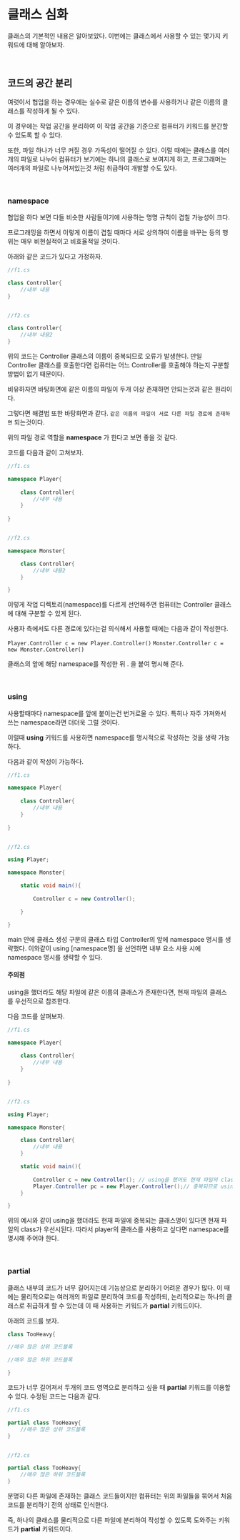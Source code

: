 # 클래스 심화

클래스의 기본적인 내용은 알아보았다.
이번에는 클래스에서 사용할 수 있는 몇가지 키워드에 대해 알아보자.

<br>

## 코드의 공간 분리

여럿이서 협업을 하는 경우에는 실수로 같은 이름의 변수를 사용하거나 같은 이름의 클래스를
작성하게 될 수 있다.

이 경우에는 작업 공간을 분리하여 이 작업 공간을 기준으로 컴퓨터가 키워드를 분간할 수 있도록 할 수 있다.

또한, 파일 하나가 너무 커질 경우 가독성이 떨어질 수 있다. 이럴 때에는 클래스를 여러개의 파일로 나누어 컴퓨터가
보기에는 하나의 클래스로 보여지게 하고, 프로그래머는 여러개의 파일로 나누어져있는것 처럼 취급하여 개발할 수도 있다.

<br>

### namespace

협업을 하다 보면 다들 비슷한 사람들이기에 사용하는 명명 규칙이 겹칠 가능성이 크다.

프로그래밍을 하면서 이렇게 이름이 겹칠 때마다 서로 상의하여 이름을 바꾸는 등의 행위는 매우 비현실적이고
비효율적일 것이다.

아래와 같은 코드가 있다고 가정하자.

```cs
//f1.cs

class Controller{
    //내부 내용
}


//f2.cs

class Controller{
    //내부 내용2
}

```

위의 코드는 Controller 클래스의 이름이 중복되므로 오류가 발생한다. 만일 Controller 클래스를 호출한다면 컴퓨터는 어느 Controller를 호출해야 하는지
구분할 방법이 없기 때문이다.

비유하자면 바탕화면에 같은 이름의 파일이 두개 이상 존재하면 안되는것과 같은 원리이다.

그렇다면 해결법 또한 바탕화면과 같다. `같은 이름의 파일이 서로 다른 파일 경로에 존재하면` 되는것이다.

위의 파일 경로 역할을 **namespace** 가 한다고 보면 좋을 것 같다.

코드를 다음과 같이 고쳐보자.

```cs
//f1.cs

namespace Player{
    
    class Controller{
        //내부 내용
    }
    
}


//f2.cs

namespace Monster{

    class Controller{
        //내부 내용2
    }

}
```

이렇게 작업 디렉토리(namespace)를 다르게 선언해주면 컴퓨터는 Controller 클래스에 대해 구분할 수 있게 된다.

사용자 측에서도 다른 경로에 있다는걸 의식해서 사용할 때에는 다음과 같이 작성한다.

`Player.Controller c = new Player.Controller()`
`Monster.Controller c = new Monster.Controller()`

클래스의 앞에 해당 namespace를 작성한 뒤 . 을 붙여 명시해 준다.

<br>

### using

사용할때마다 namespace를 앞에 붙이는건 번거로울 수 있다. 특히나 자주 가져와서 쓰는 namespace라면 더더욱 그럴 것이다.

이럴때 **using** 키워드를 사용하면 namespace를 명시적으로 작성하는 것을 생략 가능하다.

다음과 같이 작성이 가능하다.

```cs
//f1.cs

namespace Player{
    
    class Controller{
        //내부 내용
    }
    
}


//f2.cs

using Player;

namespace Monster{

    static void main(){
    
        Controller c = new Controller();

    }

}
```

main 안에 클래스 생성 구문의 클래스 타입 Controller의 앞에 namespace 명시를 생략했다.
이와같이 using [namespace명] 을 선언하면 내부 요소 사용 시에 namespace 명시를 생략할 수 있다.
<br>

#### 주의점

using을 했더라도 해당 파일에 같은 이름의 클래스가 존재한다면, 현재 파일의 클래스를 우선적으로 참조한다.

다음 코드를 살펴보자.

```cs
//f1.cs

namespace Player{
    
    class Controller{
        //내부 내용
    }
    
}


//f2.cs

using Player;

namespace Monster{

    class Controller{
        //내부 내용
    }

    static void main(){
    
        Controller c = new Controller(); // using을 했어도 현재 파일의 class을 우선함.
        Player.Controller pc = new Player.Controller();// 중복되므로 using을 했더라도 명시가 필요함.
    }

}
```

위의 예시와 같이 using을 했더라도 현재 파일에 중복되는 클래스명이 있다면 현재 파일의 class가 우선시된다.
따라서 player의 클래스를 사용하고 싶다면 namespace를 명시해 주어야 한다.

<br>

### partial

클래스 내부의 코드가 너무 길어지는데 기능상으로 분리하기 어려운 경우가 많다. 이 때에는 물리적으로는 여러개의 파일로
분리하여 코드를 작성하되, 논리적으로는 하나의 클래스로 취급하게 할 수 있는데 이 때 사용하는 키워드가
**partial** 키워드이다.

아래의 코드를 보자.

```cs
class TooHeavy{

//매우 많은 상위 코드블록

//매우 많은 하위 코드블록

}
```

코드가 너무 길어져서 두개의 코드 영역으로 분리하고 싶을 때 **partial** 키워드를 이용할 수 있다.
수정된 코드는 다음과 같다.

```cs
//f1.cs

partial class TooHeavy{
    //매우 많은 상위 코드블록
}


//f2.cs

partial class TooHeavy{
    //매우 많은 하위 코드블록
}

```

분명히 다른 파일에 존재하는 클래스 코드들이지만 컴퓨터는 위의 파일들을 묶어서 처음 코드를 분리하기 전의 상태로 인식한다.

즉, 하나의 클래스를 물리적으로 다른 파일에 분리하여 작성할 수 있도록 도와주는 키워드가 **partial** 키워드이다.

<br>
